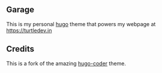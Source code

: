 
## Garage
This is my personal [hugo](https://gohugo.io/) theme that powers my webpage at https://turtledev.in

## Credits
This is a fork of the amazing [hugo-coder](https://github.com/luizdepra/hugo-coder) theme. 
